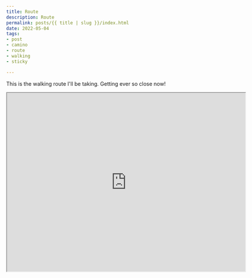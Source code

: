 ```yaml
---
title: Route
description: Route
permalink: posts/{{ title | slug }}/index.html
date: 2022-05-04
tags:
- post
- camino
- route
- walking
- sticky

---
```

This is the walking route I'll be taking. Getting ever so close now!

<iframe src="https://www.google.com/maps/d/embed?mid=1LC1PK_oqJ7p1JN0Km18rGYY3V2lDyVZS&ehbc=2E312F" width="640" height="480"></iframe>